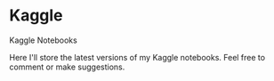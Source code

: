# Kaggle
Kaggle Notebooks

Here I'll store the latest versions of my Kaggle notebooks. Feel free to comment or make suggestions.
